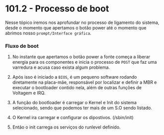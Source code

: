 # 101.2 - Processo de boot

Nesse tópico iremos nos aprofundar no processo de ligamento do sistema, desde o momento que apertamos o botão power até o momento que abrimos nosso `prompt/Interface gráfica`.



### Fluxo de boot



1. No instante que apertamos o botão power a fonte começa a liberar energia para os componentes e inicia o processo de `POST` que faz uma varredura e acusa caso exista algum problema.

2. Após isso é iniciado a `BIOS`, é um pequeno software rodando diretamente na placa-mãe, responsável por localizar e definir a MBR e executar o bootloader contido nela, além de outras funções de Voltagem e IRQ.

3. A função do bootloader é carregar o Kernel e Init do sistema selecionado, sendo que podemos ter mais de um S.O sendo listado.

4. O Kernel ira carregar e configurar os dipostivos. (/sbin/init)

5. Então o init carrega os serviços do runlevel definido.

     

